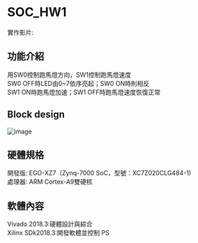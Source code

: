 # SOC_HW1
實作影片:
## 功能介紹
用SW0控制跑馬燈方向，SW1控制跑馬燈速度  
SW0 OFF時LED由0~7依序亮起；SW0 ON時則相反  
SW1 ON時跑馬燈加速；SW1 OFF時跑馬燈速度恢復正常  
## Block design
![image](https://github.com/user-attachments/assets/135096f3-4e69-4c4b-a040-3f750d33f34e)
## 硬體規格
開發版: EGO-XZ7（Zynq-7000 SoC，型號：XC7Z020CLG484-1)  
處理器: ARM Cortex-A9雙硬核  
## 軟體內容
Vivado 2018.3:硬體設計與綜合  
Xilinx SDk2018.3:開發軟體並控制 PS  
